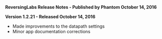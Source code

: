 **ReversingLabs Release Notes - Published by Phantom October 14, 2016**


**Version 1.2.21 - Released October 14, 2016**

* Made improvements to the datapath settings
* Minor app documentation corrections
